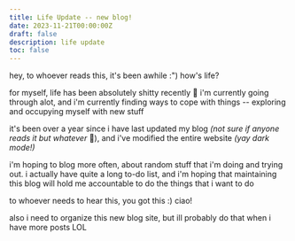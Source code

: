 ```yaml
---
title: Life Update -- new blog!
date: 2023-11-21T00:00:00Z
draft: false
description: life update
toc: false
---
```


hey, to whoever reads this, it's been awhile :") how's life?

for myself, life has been absolutely shitty recently :face_with_thermometer: i'm currently going through alot, and i'm currently finding ways to cope with things -- exploring and occupying myself with new stuff

it's been over a year since i have last updated my blog _(not sure if anyone reads it but whatever_ 🤭), and i've modified the entire website _(yay dark mode!)_

i'm hoping to blog more often, about random stuff that i'm doing and trying out. i actually have quite a long to-do list, and i'm hoping that maintaining this blog will hold me accountable to do the things that i want to do

to whoever needs to hear this, you got this :) ciao!

also i need to organize this new blog site, but ill probably do that when i have more posts LOL

